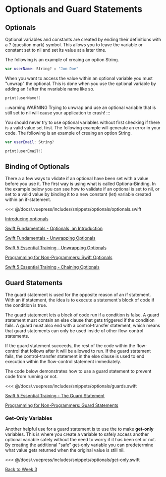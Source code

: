 # Optionals and Guard Statements

## Optionals

Optional variables and constants are created by ending their definitions with a ? (question mark) symbol. This allows you to leave the variable or constant set to nil and set its value at a later time.

The following is an example of creaing an option String.
```swift
var userName: String? = "Jon Doe"
```

When you want to access the value within an optional variable you must "unwrap" the optional.  This is done when you use the optional variable by adding an ! after the nvariable name like so.
```swift
print(userName!)
```

:::warning WARNING
  Trying to unwrap and use an optional variable that is still set to nil will cause your application to crash!
:::

You should never try to use optional variables without first checking if there is a valid value set first.  The following example will generate an error in your code.
The following is an example of creaing an option String.
```swift
var userEmail: String?

print(userEmail!)
```

## Binding of Optionals

There a a few ways to vlidate if an optional have been set with a value before you use it.  The first way is using what is called Optiona-Binding.  In the example below you can see how to validate if an optional is set to nil, or set to a valid value by binding it to a new constant (let) variable created within an if-statement.

<!-- INSERT OPTIONALS SNIPPET -->
<<< @/docs/.vuepress/includes/snippets/optionals/optionals.swift

[Introducing optionals](https://www.linkedin.com/learning/swift-5-essential-training/introducing-optionals?u=2199673)

[Swift Fundamentals - Optionals, an Introduction <Badge text="Pluralsight"/>](https://app.pluralsight.com/course-player?clipId=987e8f42-09a6-4ad0-b313-93f26ab082f2)

[Swift Fundamentals - Unwrapping Optionals <Badge text="Pluralsight"/>](https://app.pluralsight.com/course-player?clipId=5ca834db-075b-4290-9f87-1610b838df6f)

[Swift 5 Essential Training - Unwrapping Optionals <Badge text='Linkedin Learning'/>](https://www.linkedin.com/learning/swift-5-essential-training/unwrapping-optionals?u=2199673)

[Programming for Non-Programmers: Swift Optionals  <Badge text='Linkedin Learning'/>](https://www.linkedin.com/learning/programming-for-non-programmers-ios-12-and-swift-5/optionals?u=2199673)

[Swift 5 Essential Training - Chaining Optionals  <Badge text='Linkedin Learning'/>](https://www.linkedin.com/learning/swift-5-essential-training/chaining-optionals?u=2199673)

## Guard Statements

The guard statement is used for the opposite reason of an if statement.  With an if statement, the idea is to execute a statement's block of code if the condition is true.

The guard statement lets a block of code run if a condition is false.  A guard statement must contain an else clause that gets triggered if the condition fails.  A guard must also end with a control-transfer statement, which means that guard statements can only be used inside of other flow-control statements.

If the guard statement succeeds, the rest of the code within the flow-control that follows after it will be allowed to run.  If the guard statement fails, the control-transfer statement in the else clause is used to end execution within the flow-control statement immediately.

The code below demonstrates how to use a guard statement to prevent code from running or not.

<!-- INSERT GUARDS SNIPPET -->
<<< @/docs/.vuepress/includes/snippets/optionals/guards.swift

[Swift 5 Essential Training - The Guard Statement <Badge text='Linkedin Learning'/>](https://www.linkedin.com/learning/swift-5-essential-training/the-guard-statement?u=2199673)

[Programming for Non-Programmers: Guard Statements <Badge text='Linkedin Learning'/>](https://www.linkedin.com/learning/programming-for-non-programmers-ios-12-and-swift-5/guard-statements?u=2199673)

### Get-Only Variables

Another helpful use for a guard statement is to use the to make **get-only** variables.  This is where you create a variable to safely access another optional variable safely without  the need to worry if it has been set or not.  By creating the additional "safe" get-only variable you can predetermine what value gets returned when the original value is still nil.

<!-- INSERT GET_ONLY SNIPPET -->
<<< @/docs/.vuepress/includes/snippets/optionals/get-only.swift

[Back to Week 3](./index.md#during-class)